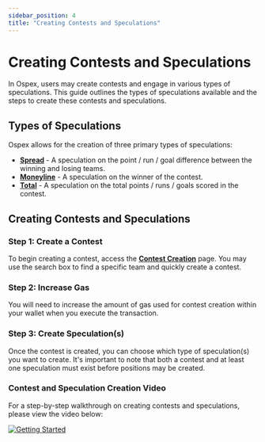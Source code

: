 ```yaml
---
sidebar_position: 4
title: "Creating Contests and Speculations"
---
```


# Creating Contests and Speculations

In Ospex, users may create contests and engage in various types of speculations. This guide outlines the types of speculations available and the steps to create these contests and speculations.

## Types of Speculations

Ospex allows for the creation of three primary types of speculations:

- [**Spread**](/docs/glossary/#spread) - A speculation on the point / run / goal difference between the winning and losing teams.
- [**Moneyline**](/docs/glossary/#moneyline) - A speculation on the winner of the contest.
- [**Total**](/docs/glossary/#total) - A speculation on the total points / runs / goals scored in the contest.

## Creating Contests and Speculations

### Step 1: Create a Contest

To begin creating a contest, access the [**Contest Creation**](https://ospex.org/c/create) page. You may use the search box to find a specific team and quickly create a contest.

### Step 2: Increase Gas

You will need to increase the amount of gas used for contest creation within your wallet when you execute the transaction.

### Step 3: Create Speculation(s)

Once the contest is created, you can choose which type of speculation(s) you want to create. It's important to note that both a contest and at least one speculation must exist before positions may be created.

### Contest and Speculation Creation Video

For a step-by-step walkthrough on creating contests and speculations, please view the video below:

<a href="https://www.tiktok.com/@ospex.org/video/7357612829932801322" target="_blank">
  <img src="/img/contest_creation.png" alt="Getting Started" />
</a>